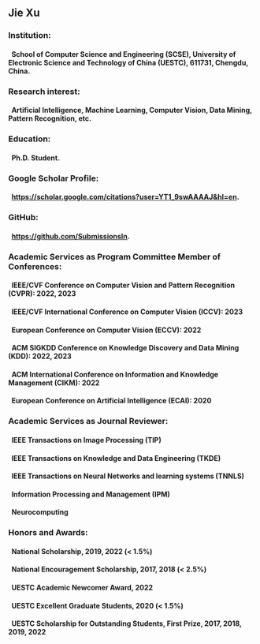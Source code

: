 ## Jie Xu
### Institution:
#### &nbsp; School of Computer Science and Engineering (SCSE), University of Electronic Science and Technology of China (UESTC), 611731, Chengdu, China.
### Research interest:
#### &nbsp; Artificial Intelligence, Machine Learning, Computer Vision, Data Mining, Pattern Recognition, etc.
### Education:
#### &nbsp; Ph.D. Student.
### Google Scholar Profile:
#### &nbsp; <https://scholar.google.com/citations?user=YT1_9swAAAAJ&hl=en>.
### GitHub:
#### &nbsp; <https://github.com/SubmissionsIn>.
### Academic Services as Program Committee Member of Conferences:
#### &nbsp; IEEE/CVF Conference on Computer Vision and Pattern Recognition (CVPR): 2022, 2023
#### &nbsp; IEEE/CVF International Conference on Computer Vision (ICCV): 2023
#### &nbsp; European Conference on Computer Vision (ECCV): 2022
#### &nbsp; ACM SIGKDD Conference on Knowledge Discovery and Data Mining (KDD): 2022, 2023
#### &nbsp; ACM International Conference on Information and Knowledge Management (CIKM): 2022
#### &nbsp; European Conference on Artificial Intelligence (ECAI): 2020
### Academic Services as Journal Reviewer:
#### &nbsp; IEEE Transactions on Image Processing (TIP)
#### &nbsp; IEEE Transactions on Knowledge and Data Engineering (TKDE)
#### &nbsp; IEEE Transactions on Neural Networks and learning systems (TNNLS)
#### &nbsp; Information Processing and Management (IPM)
#### &nbsp; Neurocomputing
### Honors and Awards:
#### &nbsp; National Scholarship, 2019, 2022 (< 1.5%)
#### &nbsp; National Encouragement Scholarship, 2017, 2018 (< 2.5%)
#### &nbsp; UESTC Academic Newcomer Award, 2022
#### &nbsp; UESTC Excellent Graduate Students, 2020 (< 1.5%)
#### &nbsp; UESTC Scholarship for Outstanding Students, First Prize, 2017, 2018, 2019, 2022
